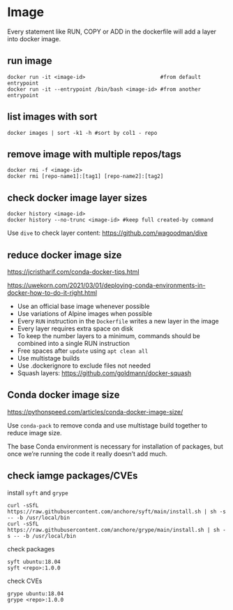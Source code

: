 # Image

Every statement like RUN, COPY or ADD in the dockerfile will add a layer into docker image.

## run image
```
docker run -it <image-id>                        #from default entrypoint
docker run -it --entrypoint /bin/bash <image-id> #from another entrypoint
```

## list images with sort
```
docker images | sort -k1 -h #sort by col1 - repo
```

## remove image with multiple repos/tags
```
docker rmi -f <image-id>
docker rmi [repo-name1]:[tag1] [repo-name2]:[tag2]
```

## check docker image layer sizes
```
docker history <image-id>
docker history --no-trunc <image-id> #keep full created-by command
```
Use `dive` to check layer content: https://github.com/wagoodman/dive

## reduce docker image size
https://jcristharif.com/conda-docker-tips.html

https://uwekorn.com/2021/03/01/deploying-conda-environments-in-docker-how-to-do-it-right.html

- Use an official base image whenever possible
- Use variations of Alpine images when possible
- Every `RUN` instruction in the `Dockerfile` writes a new layer in the image
- Every layer requires extra space on disk
- To keep the number layers to a minimum, commands should be combined into a single RUN instruction
- Free spaces after `update` using `apt clean all`
- Use multistage builds
- Use .dockerignore to exclude files not needed
- Squash layers: https://github.com/goldmann/docker-squash

## Conda docker image size
https://pythonspeed.com/articles/conda-docker-image-size/

Use `conda-pack` to remove conda and use multistage build together to reduce image size.

The base Conda environment is necessary for installation of packages, but once we’re running the code it really doesn’t add much.

## check iamge packages/CVEs
install `syft` and `grype`
```
curl -sSfL https://raw.githubusercontent.com/anchore/syft/main/install.sh | sh -s -- -b /usr/local/bin
curl -sSfL https://raw.githubusercontent.com/anchore/grype/main/install.sh | sh -s -- -b /usr/local/bin
```

check packages
```
syft ubuntu:18.04
syft <repo>:1.0.0
```

check CVEs
```
grype ubuntu:18.04
grype <repo>:1.0.0
```
